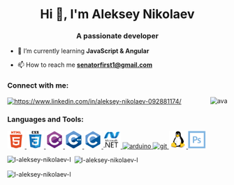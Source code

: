 <h1 align="center">Hi 👋, I'm Aleksey Nikolaev</h1>
<h3 align="center">A passionate developer</h3>

- 🌱 I’m currently learning **JavaScript & Angular**

- 📫 How to reach me **senatorfirst1@gmail.com**

<h3 align="left">Connect with me:</h3>
<p><img align="right" src="https://i.gifer.com/embedded/download/5UHm.gif" alt="ava"></p>
<p align="left">
    <a href="https://linkedin.com/in/https://www.linkedin.com/in/aleksey-nikolaev-092881174/" target="blank">
        <img align="center"
            src="https://raw.githubusercontent.com/rahuldkjain/github-profile-readme-generator/master/src/images/icons/Social/linked-in-alt.svg"
            alt="https://www.linkedin.com/in/aleksey-nikolaev-092881174/" height="30" width="40" />
    </a>
</p>

<h3 align="left">Languages and Tools:</h3>

<p align="left">
    <a href="https://www.w3.org/html/" target="_blank" rel="noreferrer">
        <img src="/ICONS/HTML5.svg" alt="html5" width="40" height="40" />
    </a>
    <a href="https://www.w3schools.com/css/" target="_blank" rel="noreferrer">
        <img src="https://raw.githubusercontent.com/devicons/devicon/master/icons/css3/css3-original-wordmark.svg" alt="css3" width="40" height="40" />
    </a>
    <a href="https://www.w3schools.com/cs/" target="_blank" rel="noreferrer">
        <img src="https://raw.githubusercontent.com/devicons/devicon/master/icons/csharp/csharp-original.svg" alt="csharp" width="40" height="40" />
    </a>
    <a href="https://www.w3schools.com/cpp/" target="_blank" rel="noreferrer">
        <img src="https://raw.githubusercontent.com/devicons/devicon/master/icons/cplusplus/cplusplus-original.svg" alt="cplusplus" width="40" height="40" />
    </a>
    <a href="https://www.cprogramming.com/" target="_blank" rel="noreferrer">
        <img src="https://raw.githubusercontent.com/devicons/devicon/master/icons/c/c-original.svg" alt="c" width="40" height="40" />
    </a>
    <a href="https://dotnet.microsoft.com/" target="_blank" rel="noreferrer">
        <img src="https://raw.githubusercontent.com/devicons/devicon/master/icons/dot-net/dot-net-original-wordmark.svg" alt="dotnet" width="40" height="40" />
    </a>
    <a href="https://www.arduino.cc/" target="_blank" rel="noreferrer">
        <img src="https://cdn.worldvectorlogo.com/logos/arduino-1.svg" alt="arduino" width="40" height="40" />
    </a>
    <a href="https://git-scm.com/" target="_blank" rel="noreferrer"> <img
            src="https://www.vectorlogo.zone/logos/git-scm/git-scm-icon.svg" alt="git" width="40" height="40" />
    </a>
    <a href="https://www.linux.org/" target="_blank" rel="noreferrer">
        <img src="https://raw.githubusercontent.com/devicons/devicon/master/icons/linux/linux-original.svg" alt="linux" width="40" height="40" />
    </a>
    <a href="https://www.photoshop.com/en" target="_blank" rel="noreferrer">
        <img src="https://raw.githubusercontent.com/devicons/devicon/master/icons/photoshop/photoshop-line.svg" alt="photoshop" width="40" height="40" />
    </a>
</p>

<p>
    <img align="left"
        src="https://github-readme-stats.vercel.app/api/top-langs?username=l-aleksey-nikolaev-l&show_icons=true&locale=en&layout=compact" alt="l-aleksey-nikolaev-l" />
</p>

<p>&nbsp;
    <img align="center" src="https://github-readme-stats.vercel.app/api?username=l-aleksey-nikolaev-l&show_icons=true&locale=en" alt="l-aleksey-nikolaev-l" />
</p>

<p>
    <img align="center" src="https://github-readme-streak-stats.herokuapp.com/?user=l-aleksey-nikolaev-l&" alt="l-aleksey-nikolaev-l" />
</p>
